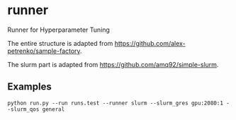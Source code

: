 # runner
Runner for Hyperparameter Tuning

The entire structure is adapted from https://github.com/alex-petrenko/sample-factory.

The slurm part is adapted from https://github.com/amq92/simple-slurm.

## Examples
```
python run.py --run runs.test --runner slurm --slurm_gres gpu:2080:1 --slurm_qos general
```
